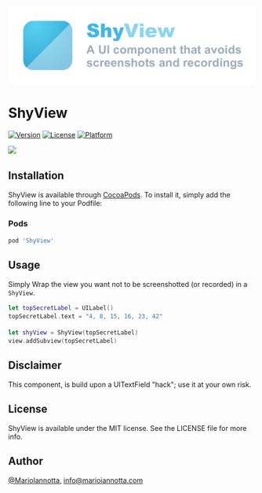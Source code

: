 ![ShyView: A UI component that avoids screenshots and recordings](https://raw.githubusercontent.com/MarioIannotta/ShyView/main/Resources/ShyView.jpg)

# ShyView

[![Version](https://img.shields.io/cocoapods/v/ShyView.svg?style=flat)](https://cocoapods.org/pods/ShyView)
[![License](https://img.shields.io/cocoapods/l/ShyView.svg?style=flat)](https://cocoapods.org/pods/ShyView)
[![Platform](https://img.shields.io/cocoapods/p/ShyView.svg?style=flat)](https://cocoapods.org/pods/ShyView)

<img src="https://raw.githubusercontent.com/MarioIannotta/ShyView/main/Resources/Demo.gif" height="500"/>

## Installation

ShyView is available through [CocoaPods](https://cocoapods.org). To install
it, simply add the following line to your Podfile:

### Pods
```ruby
pod 'ShyView'
```

## Usage

Simply Wrap the view you want not to be screenshotted (or recorded) in a `ShyView`.

```swift
let topSecretLabel = UILabel()
topSecretLabel.text = "4, 8, 15, 16, 23, 42"

let shyView = ShyView(topSecretLabel)
view.addSubview(topSecretLabel)
```

## Disclaimer

This component, is build upon a UITextField "hack"; use it at your own risk.

## License

ShyView is available under the MIT license. See the LICENSE file for more info.

## Author

[@MarioIannotta](https://twitter.com/marioiannotta), info@marioiannotta.com
